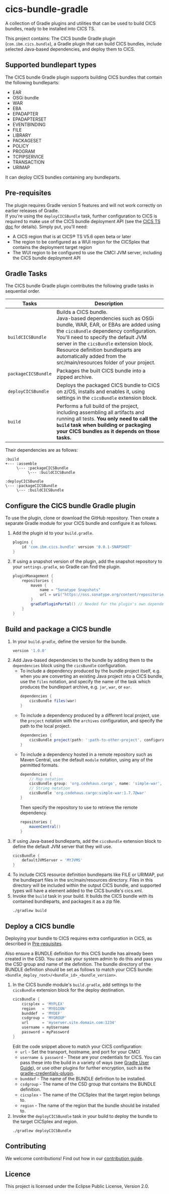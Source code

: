 # cics-bundle-gradle

A collection of Gradle plugins and utilities that can be used to build CICS bundles, ready to be installed into CICS TS.

This project contains:
  The CICS bundle Gradle plugin (`com.ibm.cics.bundle`), a Gradle plugin that can build CICS bundles, include selected Java-based dependencies, and deploy them to CICS.

## Supported bundlepart types
The CICS bundle Gradle plugin supports building CICS bundles that contain the following bundleparts:
  * EAR
  * OSGi bundle
  * WAR
  * EBA
  * EPADAPTER
  * EPADAPTERSET
  * EVENTBINDING
  * FILE
  * LIBRARY
  * PACKAGESET
  * POLICY
  * PROGRAM
  * TCPIPSERVICE
  * TRANSACTION
  * URIMAP  

It can deploy CICS bundles containing any bundleparts.

## Pre-requisites
 The plugin requires Gradle version 5 features and will not work correctly on earlier releases of Gradle.  
 If you're using the `deployCICSBundle` task, further configuration to CICS is required to make use of the CICS bundle deployment API (see the [CICS TS doc](https://www.ibm.com/support/knowledgecenter/en/SSGMCP_5.6.0/configuring/cmci/config-bundle-api.html) for details). Simply put, you'll need:  
 * A CICS region that is at CICS® TS V5.6 open beta or later
 * The region to be configured as a WUI region for the CICSplex that contains the deployment target region
 * The WUI region to be configured to use the CMCI JVM server, including the CICS bundle deployment API

## Gradle Tasks
 The CICS bundle Gradle plugin contributes the following gradle tasks in sequential order.

Tasks | Description
--|--
`buildCICSBundle`| Builds a CICS bundle.<br/>Java-based dependencies such as OSGi bundle, WAR, EAR, or EBAs are added using the `cicsBundle` dependency configuration. You'll need to specify the default JVM server in the `cicsBundle` extension block.<br/>Resource definition bundleparts are automatically added from the src/main/resources folder of your project.
`packageCICSBundle`| Packages the built CICS bundle into a zipped archive.
`deployCICSBundle`| Deploys the packaged CICS bundle to CICS on z/OS, installs and enables it, using settings in the `cicsBundle` extension block.
`build` | Performs a full build of the project, including assembling all artifacts and running all tests. **You only need to call the `build` task when building or packaging your CICS bundles as it depends on those tasks.**

Their dependencies are as follows:
```
:build
+--- :assemble
     \--- :packageCICSBundle
          \--- :buildCICSBundle

:deployCICSBundle
\--- :packageCICSBundle
     \--- :buildCICSBundle
```

## Configure the CICS bundle Gradle plugin
To use the plugin, clone or download the GitHub repository. Then create a separate Gradle module for your CICS bundle and configure it as follows.

1. Add the plugin id to your `build.gradle`.
    ```gradle
    plugins {
        id 'com.ibm.cics.bundle' version '0.0.1-SNAPSHOT'
    }
    ```
1. If using a snapshot version of the plugin, add the snapshot repository to your `settings.gradle`, so Gradle can find the plugin.
    ```gradle
    pluginManagement {
        repositories {
            maven {
                name = "Sonatype Snapshots"
                url = uri("https://oss.sonatype.org/content/repositories/snapshots")
            }
            gradlePluginPortal() // Needed for the plugin's own dependencies.
        }
    }
    ```

## Build and package a CICS bundle
1. In your `build.gradle`, define the version for the bundle.
    ```gradle
    version '1.0.0'
    ```
1. Add Java-based dependencies to the bundle by adding them to the `dependencies` block using the `cicsBundle` configuration.
    * To include a dependency produced by the bundle project itself, e.g. when you are converting an existing Java project into a CICS bundle, use the `files` notation, and specify the name of the task which produces the bundlepart archive, e.g. `jar`, `war`, or `ear`.
        ```gradle
        dependencies {
            cicsBundle files(war)
        }
        ```
    * To include a dependency produced by a different local project, use the `project` notation with the `archives` configuration, and specify the path to the local project.
        ```gradle
        dependencies {
            cicsBundle project(path: ':path-to-other-project', configuration: 'archives')
        }
        ```
    * To include a dependency hosted in a remote repository such as Maven Central, use the default `module` notation, using any of the permitted formats.
        ```gradle
        dependencies {
            // Map notation
            cicsBundle group: 'org.codehaus.cargo', name: 'simple-war', version: '1.7.7', ext: 'war'
            // String notation
            cicsBundle 'org.codehaus.cargo:simple-war:1.7.7@war'
        }
        ```
        Then specify the repository to use to retrieve the remote dependency.
        ```gradle
        repositories {
            mavenCentral()
        }
        ```
1. If using Java-based bundleparts, add the `cicsBundle` extension block to define the default JVM server that they will use.
    ```gradle
    cicsBundle {
        defaultJVMServer = 'MYJVMS'
    }
    ```
1. To include CICS resource definition bundleparts like FILE or URIMAP, put the bundlepart files in the src/main/resources directory. Files in this directory will be included within the output CICS bundle, and supported types will have a <define> element added to the CICS bundle's cics.xml.
1. Invoke the `build` task in your build. It builds the CICS bundle with its contained bundleparts, and packages it as a zip file.
    ```
    ./gradlew build
    ```

## Deploy a CICS bundle
Deploying your bundle to CICS requires extra configuration in CICS, as described in [Pre-requisites](https://github.com/IBM/cics-bundle-gradle#pre-requisites).

Also ensure a BUNDLE definition for this CICS bundle has already been created in the CSD. You can ask your system admin to do this and pass you the CSD group and name of the definition. The bundle directory of the BUNDLE definition should be set as follows to match your CICS bundle:`<bundle_deploy_root>/<bundle_id>_<bundle_version>`.

1. In the CICS bundle module's `build.gradle`, add settings to the `cicsBundle` extension block for the deploy destination.
    ```gradle
    cicsBundle {
        cicsplex = 'MYPLEX'
        region   = 'MYEGION'
        bunddef  = 'MYDEF'
        csdgroup = 'MYGROUP'
        url      = 'myserver.site.domain.com:1234'
        username = myUsername
        password = myPassword
    }
    ```
    Edit the code snippet above to match your CICS configuration:
    * `url` - Set the transport, hostname, and port for your CMCI
    * `username & password` - These are your credentials for CICS. You can pass these into the build in a variety of ways (see [Gradle User Guide](https://docs.gradle.org/current/userguide/build_environment.html)), or use other plugins for further encryption, such as the [gradle-credentials-plugin](https://github.com/etiennestuder/gradle-credentials-plugin).
    * `bunddef` - The name of the BUNDLE definition to be installed.
    * `csdgroup` - The name of the CSD group that contains the BUNDLE definition.
    * `cicsplex` - The name of the CICSplex that the target region belongs to.
    * `region` - The name of the region that the bundle should be installed to.  
1. Invoke the `deployCICSBundle` task in your build to deploy the bundle to the target CICSplex and region.
    ```
    ./gradlew deployCICSBundle
    ```

## Contributing

We welcome contributions! Find out how in our [contribution guide](CONTRIBUTING.md).

## Licence

This project is licensed under the Eclipse Public License, Version 2.0.

